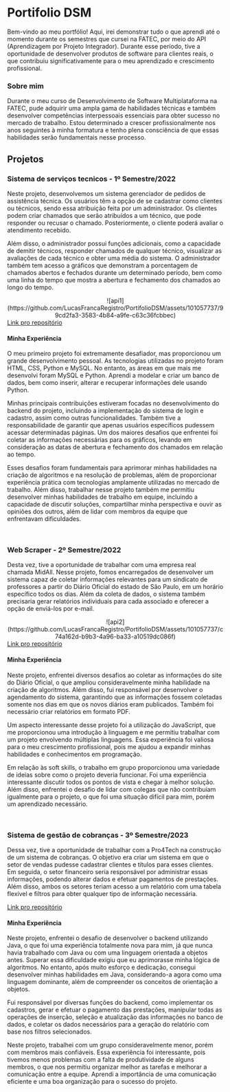 # Portifolio DSM
<p>
Bem-vindo ao meu portfólio! Aqui, irei demonstrar tudo o que aprendi até o momento durante os semestres que cursei na FATEC, por meio do API (Aprendizagem por Projeto Integrador). Durante esse período, tive a oportunidade de desenvolver produtos de software para clientes reais, o que contribuiu significativamente para o meu aprendizado e crescimento profissional.
</p>
<h3>Sobre mim</h3>
<p>
Durante o meu curso de Desenvolvimento de Software Multiplataforma na FATEC, pude adquirir uma ampla gama de habilidades técnicas e também desenvolver competências interpessoais essenciais para obter sucesso no mercado de trabalho. Estou determinado a crescer profissionalmente nos anos seguintes à minha formatura e tenho plena consciência de que essas habilidades serão fundamentais nesse processo.
</p>
<h2>Projetos</h2>
<h3>Sistema de serviços tecnicos - 1º Semestre/2022</h3>
  <p>
Neste projeto, desenvolvemos um sistema gerenciador de pedidos de assistência técnica. Os usuários têm a opção de se cadastrar como clientes ou técnicos, sendo essa atribuição feita por um administrador. Os clientes podem criar chamados que serão atribuídos a um técnico, que pode responder ou recusar o chamado. Posteriormente, o cliente poderá avaliar o atendimento recebido.

Além disso, o administrador possui funções adicionais, como a capacidade de demitir técnicos, responder chamados de qualquer técnico, visualizar as avaliações de cada técnico e obter uma média do sistema. O administrador também tem acesso a gráficos que demonstram a porcentagem de chamados abertos e fechados durante um determinado período, bem como uma linha do tempo que mostra a abertura e fechamento dos chamados ao longo do tempo.
  </p>
  <div align="center">
  ![api1](https://github.com/LucasFrancaRegistro/PortifolioDSM/assets/101057737/99cd2fa3-3583-4b84-a9fe-c63c36fcbbec)
  </div>
  <a href=https://github.com/Desduh/BrazilianTech>Link pro repositório</a>
  <h4>Minha Experiência</h4>
    <p>
     O meu primeiro projeto foi extremamente desafiador, mas proporcionou um grande desenvolvimento pessoal. As tecnologias utilizadas no projeto foram HTML, CSS, Python e MySQL. No entanto, as áreas em que mais me desenvolvi foram MySQL e Python. Aprendi a modelar e criar um banco de dados, bem como inserir, alterar e recuperar informações dele usando Python.

Minhas principais contribuições estiveram focadas no desenvolvimento do backend do projeto, incluindo a implementação do sistema de login e cadastro, assim como outras funcionalidades. Também tive a responsabilidade de garantir que apenas usuários específicos pudessem acessar determinadas páginas. Um dos maiores desafios que enfrentei foi coletar as informações necessárias para os gráficos, levando em consideração as datas de abertura e fechamento dos chamados em relação ao tempo.

Esses desafios foram fundamentais para aprimorar minhas habilidades na criação de algoritmos e na resolução de problemas, além de proporcionar experiência prática com tecnologias amplamente utilizadas no mercado de trabalho. Além disso, trabalhar nesse projeto também me permitiu desenvolver minhas habilidades de trabalho em equipe, incluindo a capacidade de discutir soluções, compartilhar minha perspectiva e ouvir as opiniões dos outros, além de lidar com membros da equipe que enfrentavam dificuldades.
    </p>
<br>
<h3>Web Scraper - 2º Semestre/2022</h3>
<p>
Desta vez, tive a oportunidade de trabalhar com uma empresa real chamada MidAll. Nesse projeto, fomos encarregados de desenvolver um sistema capaz de coletar informações relevantes para um sindicato de professores a partir do Diário Oficial do estado de São Paulo, em um horário específico todos os dias. Além da coleta de dados, o sistema também precisaria gerar relatórios individuais para cada associado e oferecer a opção de enviá-los por e-mail.
</p>
<div align="center">
 ![api2](https://github.com/LucasFrancaRegistro/PortifolioDSM/assets/101057737/c74a162d-b9b3-4a96-ba33-a10519dc086f)

  </div>
 <a href=https://github.com/All-Tech-DSM/API-2>Link pro repositório</a>
  <h4>Minha Experiência</h4>
    <p>
   Neste projeto, enfrentei diversos desafios ao coletar as informações do site do Diário Oficial, o que ampliou consideravelmente minha habilidade na criação de algoritmos. Além disso, fui responsável por desenvolver o agendamento do sistema, garantindo que as informações fossem coletadas somente nos dias em que os novos diários eram publicados. Também foi necessário criar relatórios em formato PDF.

Um aspecto interessante desse projeto foi a utilização do JavaScript, que me proporcionou uma introdução à linguagem e me permitiu trabalhar com um projeto envolvendo múltiplas linguagens. Essa experiência foi valiosa para o meu crescimento profissional, pois me ajudou a expandir minhas habilidades e conhecimentos em programação.

Em relação às soft skills, o trabalho em grupo proporcionou uma variedade de ideias sobre como o projeto deveria funcionar. Foi uma experiência interessante discutir todos os pontos de vista e chegar à melhor solução. Além disso, enfrentei o desafio de lidar com colegas que não contribuíam igualmente para o projeto, o que foi uma situação difícil para mim, porém um aprendizado necessário.
    </p>
<br>
<h3>Sistema de gestão de cobranças - 3º Semestre/2023</h3>
<p>
Dessa vez, tive a oportunidade de trabalhar com a Pro4Tech na construção de um sistema de cobranças. O objetivo era criar um sistema em que o setor de vendas pudesse cadastrar clientes e títulos para esses clientes. Em seguida, o setor financeiro seria responsável por administrar essas informações, podendo alterar dados e efetuar pagamentos de prestações. Além disso, ambos os setores teriam acesso a um relatório com uma tabela flexível e filtros para obter qualquer tipo de informação necessária.
</p>
<a href=https://github.com/Neo-Brasil>Link pro repositório</a>
  <h4>Minha Experiência</h4>
    <p>
    Neste projeto, enfrentei o desafio de desenvolver o backend utilizando Java, o que foi uma experiência totalmente nova para mim, já que nunca havia trabalhado com Java ou com uma linguagem orientada a objetos antes. Superar essa dificuldade exigiu que eu aprimorasse minha lógica de algoritmos. No entanto, após muito esforço e dedicação, consegui desenvolver minhas habilidades em Java, considerando-a agora como uma linguagem dominante, além de compreender os conceitos de orientação a objetos.

Fui responsável por diversas funções do backend, como implementar os cadastros, gerar e efetuar o pagamento das prestações, manipular todas as operações de inserção, seleção e atualização das informações no banco de dados, e coletar os dados necessários para a geração do relatório com base nos filtros selecionados. 
  
  Neste projeto, trabalhei com um grupo consideravelmente menor, porém com membros mais confiáveis. Essa experiência foi interessante, pois tivemos menos problemas com a falta de produtividade de alguns membros, o que nos permitiu organizar melhor as tarefas e melhorar a comunicação entre a equipe. Aprendi a importância de uma comunicação eficiente e uma boa organização para o sucesso do projeto.
    </p>

